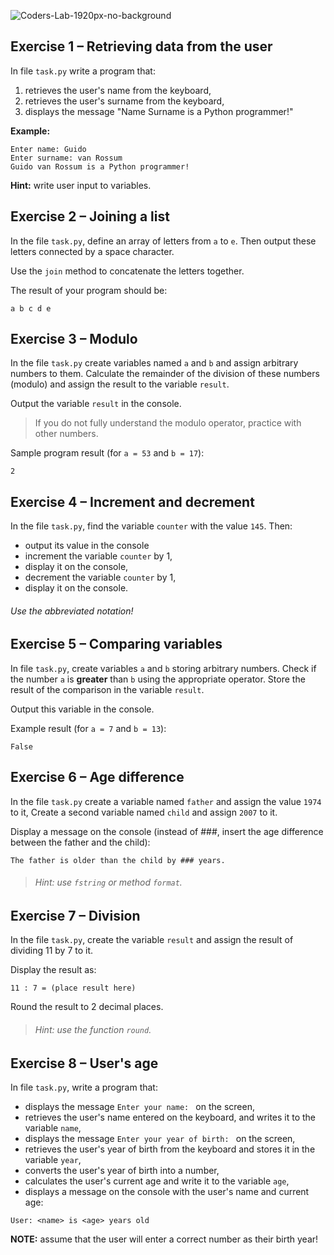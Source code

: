 ![Coders-Lab-1920px-no-background](https://user-images.githubusercontent.com/30623667/104709394-2cabee80-571f-11eb-9518-ea6a794e558e.png)


## Exercise 1 &ndash; Retrieving data from the user

In file `task.py` write a program that:

1. retrieves the user's name from the keyboard,
2. retrieves the user's surname from the keyboard,
3. displays the message "Name Surname is a Python programmer!"

**Example:**
```
Enter name: Guido
Enter surname: van Rossum
Guido van Rossum is a Python programmer!
```

**Hint:** write user input to variables.


## Exercise 2 &ndash; Joining a list

In the file `task.py`, define an array of letters from `a` to `e`. Then output these letters connected by a space character.

Use the `join` method to concatenate the letters together.

The result of your program should be:
```
a b c d e
```


## Exercise 3 &ndash; Modulo

In the file `task.py` create variables named `a` and `b` and assign arbitrary numbers to them. Calculate the remainder of the division of these numbers (modulo) and assign the result to the variable `result`.

Output the variable `result` in the console.

> If you do not fully understand the modulo operator, practice with other numbers.

Sample program result (for `a = 53` and `b = 17`):
```
2
```


## Exercise 4 &ndash; Increment and decrement

In the file `task.py`, find the variable `counter` with the value `145`. Then:
* output its value in the console
* increment the variable `counter` by 1,
* display it on the console,
* decrement the variable `counter` by 1,
* display it on the console.

###### Use the abbreviated notation!


## Exercise 5 &ndash; Comparing variables

In file `task.py`, create variables `a` and `b` storing arbitrary numbers. Check if the number `a` is **greater** than `b` using the appropriate operator. Store the result of the comparison in the variable `result`.

Output this variable in the console.

Example result (for `a = 7` and `b = 13`):
```
False
```


## Exercise 6 &ndash; Age difference

In the file `task.py` create a variable named `father` and assign the value `1974` to it, Create a second variable named `child` and assign `2007` to it.

Display a message on the console (instead of ###, insert the age difference between the father and the child):
```
The father is older than the child by ### years.
```

> ###### Hint: use `fstring` or method `format`.


## Exercise 7 &ndash; Division

In the file `task.py`, create the variable `result` and assign the result of dividing 11 by 7 to it.

Display the result as:

```
11 : 7 = (place result here)
```

Round the result to 2 decimal places.

> ###### Hint: use the function `round`.


## Exercise 8 &ndash; User's age

In file `task.py`, write a program that:

* displays the message `Enter your name: ` on the screen,
* retrieves the user's name entered on the keyboard, and writes it to the variable `name`,
* displays the message `Enter your year of birth: ` on the screen,
* retrieves the user's year of birth from the keyboard and stores it in the variable `year`,
* converts the user's year of birth into a number,
* calculates the user's current age and write it to the variable `age`,
* displays a message on the console with the user's name and current age:
```
User: <name> is <age> years old
```

**NOTE:** assume that the user will enter a correct number as their birth year!
